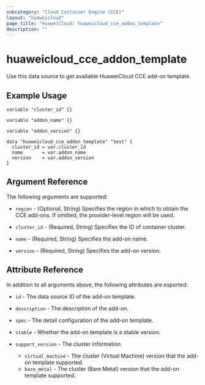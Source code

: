 ```yaml
---
subcategory: "Cloud Container Engine (CCE)"
layout: "huaweicloud"
page_title: "HuaweiCloud: huaweicloud_cce_addon_template"
description: ""
---
```


# huaweicloud_cce_addon_template

Use this data source to get available HuaweiCloud CCE add-on template.

## Example Usage

```hcl
variable "cluster_id" {}

variable "addon_name" {}

variable "addon_version" {}

data "huaweicloud_cce_addon_template" "test" {
  cluster_id = var.cluster_id
  name       = var.addon_name
  version    = var.addon_version
}
```

## Argument Reference

The following arguments are supported:

* `region` - (Optional, String) Specifies the region in which to obtain the CCE add-ons. If omitted, the provider-level
  region will be used.

* `cluster_id` - (Required, String) Specifies the ID of container cluster.

* `name` - (Required, String) Specifies the add-on name.

* `version` - (Required, String) Specifies the add-on version.

## Attribute Reference

In addition to all arguments above, the following attributes are exported:

* `id` - The data source ID of the add-on template.

* `description` - The description of the add-on.

* `spec` - The detail configuration of the add-on template.

* `stable` - Whether the add-on template is a stable version.

* `support_version` - The cluster information.
  + `virtual_machine` - The cluster (Virtual Machine) version that the add-on template supported.
  + `bare_metal` - The cluster (Bare Metal) version that the add-on template supported.
